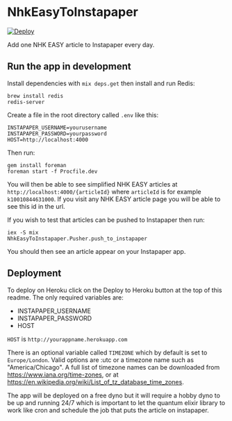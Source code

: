 # NhkEasyToInstapaper

[![Deploy](https://www.herokucdn.com/deploy/button.svg)](https://heroku.com/deploy)

Add one NHK EASY article to Instapaper every day.

## Run the app in development

Install dependencies with `mix deps.get` then install and run Redis:

```
brew install redis
redis-server
```

Create a file in the root directory called `.env` like this:

```
INSTAPAPER_USERNAME=yourusername
INSTAPAPER_PASSWORD=yourpassword
HOST=http://localhost:4000
```

Then run:

```
gem install foreman
foreman start -f Procfile.dev
```

You will then be able to see simplified NHK EASY articles at `http://localhost:4000/{articleId}` where `articleId` is for example `k10010844631000`. If you visit any NHK EASY article page you will be able to see this id in the url.

If you wish to test that articles can be pushed to Instapaper then run:

```
iex -S mix
NhkEasyToInstapaper.Pusher.push_to_instapaper
```

You should then see an article appear on your Instapaper app.

## Deployment

To deploy on Heroku click on the Deploy to Heroku button at the top of this readme. The only required variables are:

  * INSTAPAPER_USERNAME
  * INSTAPAPER_PASSWORD
  * HOST

`HOST` is `http://yourappname.herokuapp.com`

There is an optional variable called `TIMEZONE` which by default is set to `Europe/London`. Valid options are :utc or a timezone name such as "America/Chicago". A full list of timezone names can be downloaded from https://www.iana.org/time-zones, or at https://en.wikipedia.org/wiki/List_of_tz_database_time_zones.

The app will be deployed on a free dyno but it will require a hobby dyno to be up and running 24/7 which is important to let the quantum elixir library to work like cron and schedule the job that puts the article on instapaper.
